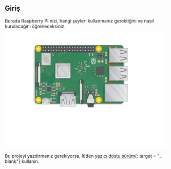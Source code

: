 ## Giriş

Burada Raspberry Pi'nizi, hangi şeyleri kullanmanız gerektiğini ve nasıl kurulacağını öğreneceksiniz.

![pi takın](images/pi-plug-in.gif)

Bu projeyi yazdırmanız gerekiyorsa, lütfen [yazıcı dostu sürüm](https://projects.raspberrypi.org/en/projects/aspberry-pi-setting-up/print){: target = "_ blank"} kullanın.